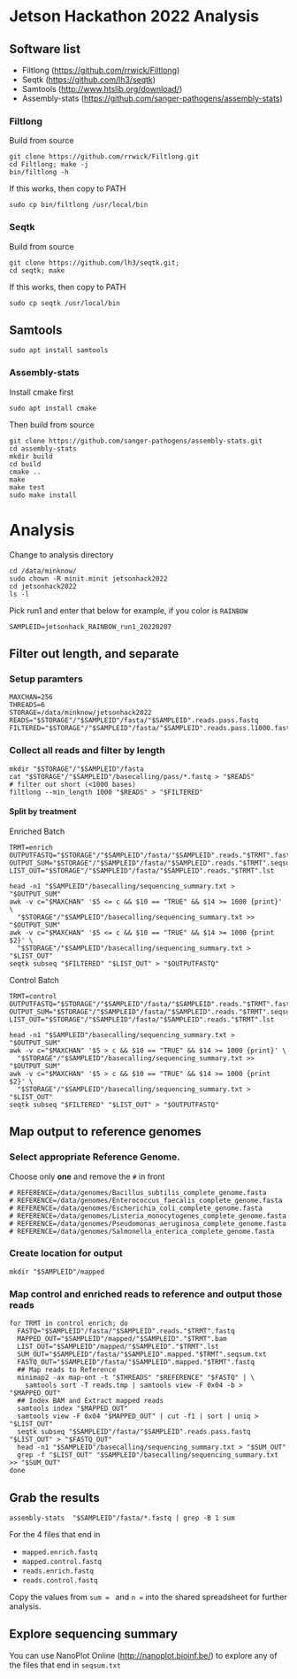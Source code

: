 # Jetson Hackathon 2022 Analysis

## Software list
* Filtlong (https://github.com/rrwick/Filtlong)
* Seqtk (https://github.com/lh3/seqtk)
* Samtools (http://www.htslib.org/download/)
* Assembly-stats (https://github.com/sanger-pathogens/assembly-stats)


### Filtlong
Build from source
````
git clone https://github.com/rrwick/Filtlong.git
cd Filtlong; make -j
bin/filtlong -h
````
If this works, then copy to PATH
````
sudo cp bin/filtlong /usr/local/bin
````

### Seqtk
Build from source
````
git clone https://github.com/lh3/seqtk.git;
cd seqtk; make
````
If this works, then copy to PATH
````
sudo cp seqtk /usr/local/bin
````
## Samtools
````
sudo apt install samtools
````

### Assembly-stats
Install cmake first
````
sudo apt install cmake
````
Then build from source
````
git clone https://github.com/sanger-pathogens/assembly-stats.git
cd assembly-stats
mkdir build
cd build
cmake ..
make
make test
sudo make install
````

# Analysis

Change to analysis directory
````
cd /data/minknow/
sudo chown -R minit.minit jetsonhack2022
cd jetsonhack2022
ls -l
````
Pick run1 and enter that below for example, if you color is `RAINBOW`
````
SAMPLEID=jetsonhack_RAINBOW_run1_20220207
````

## Filter out length, and separate

### Setup paramters
````
MAXCHAN=256
THREADS=6
STORAGE=/data/minknow/jetsonhack2022
READS="$STORAGE"/"$SAMPLEID"/fasta/"$SAMPLEID".reads.pass.fastq
FILTERED="$STORAGE"/"$SAMPLEID"/fasta/"$SAMPLEID".reads.pass.l1000.fastq
````
### Collect all reads and filter by length
````
mkdir "$STORAGE"/"$SAMPLEID"/fasta
cat "$STORAGE"/"$SAMPLEID"/basecalling/pass/*.fastq > "$READS"
# filter out short (<1000 bases)
filtlong --min_length 1000 "$READS" > "$FILTERED"
````
#### Split by treatment

Enriched Batch
````
TRMT=enrich
OUTPUTFASTQ="$STORAGE"/"$SAMPLEID"/fasta/"$SAMPLEID".reads."$TRMT".fastq
OUTPUT_SUM="$STORAGE"/"$SAMPLEID"/fasta/"$SAMPLEID".reads."$TRMT".seqsum.txt
LIST_OUT="$STORAGE"/"$SAMPLEID"/fasta/"$SAMPLEID".reads."$TRMT".lst
````
````
head -n1 "$SAMPLEID"/basecalling/sequencing_summary.txt > "$OUTPUT_SUM"
awk -v c="$MAXCHAN" '$5 <= c && $10 == "TRUE" && $14 >= 1000 {print}' \
  "$STORAGE"/"$SAMPLEID"/basecalling/sequencing_summary.txt >> "$OUTPUT_SUM"
awk -v c="$MAXCHAN" '$5 <= c && $10 == "TRUE" && $14 >= 1000 {print $2}' \
  "$STORAGE"/"$SAMPLEID"/basecalling/sequencing_summary.txt > "$LIST_OUT"
seqtk subseq "$FILTERED" "$LIST_OUT" > "$OUTPUTFASTQ"
````
Control Batch
````
TRMT=control
OUTPUTFASTQ="$STORAGE"/"$SAMPLEID"/fasta/"$SAMPLEID".reads."$TRMT".fastq
OUTPUT_SUM="$STORAGE"/"$SAMPLEID"/fasta/"$SAMPLEID".reads."$TRMT".seqsum.txt
LIST_OUT="$STORAGE"/"$SAMPLEID"/fasta/"$SAMPLEID".reads."$TRMT".lst
````
````
head -n1 "$SAMPLEID"/basecalling/sequencing_summary.txt > "$OUTPUT_SUM"
awk -v c="$MAXCHAN" '$5 > c && $10 == "TRUE" && $14 >= 1000 {print}' \
  "$STORAGE"/"$SAMPLEID"/basecalling/sequencing_summary.txt >> "$OUTPUT_SUM"
awk -v c="$MAXCHAN" '$5 > c && $10 == "TRUE" && $14 >= 1000 {print $2}' \
  "$STORAGE"/"$SAMPLEID"/basecalling/sequencing_summary.txt > "$LIST_OUT"
seqtk subseq "$FILTERED" "$LIST_OUT" > "$OUTPUTFASTQ"
````

## Map output to reference genomes

### Select appropriate Reference Genome. 
Choose only **one** and remove the `#` in front
````
# REFERENCE=/data/genomes/Bacillus_subtilis_complete_genome.fasta
# REFERENCE=/data/genomes/Enterococcus_faecalis_complete_genome.fasta
# REFERENCE=/data/genomes/Escherichia_coli_complete_genome.fasta
# REFERENCE=/data/genomes/Listeria_monocytogenes_complete_genome.fasta
# REFERENCE=/data/genomes/Pseudomonas_aeruginosa_complete_genome.fasta
# REFERENCE=/data/genomes/Salmonella_enterica_complete_genome.fasta
````
### Create location for output
````
mkdir "$SAMPLEID"/mapped
````

### Map control and enriched reads to reference and output those reads
````
for TRMT in control enrich; do
  FASTQ="$SAMPLEID"/fasta/"$SAMPLEID".reads."$TRMT".fastq
  MAPPED_OUT="$SAMPLEID"/mapped/"$SAMPLEID"."$TRMT".bam
  LIST_OUT="$SAMPLEID"/mapped/"$SAMPLEID"."$TRMT".lst
  SUM_OUT="$SAMPLEID"/fasta/"$SAMPLEID".mapped."$TRMT".seqsum.txt
  FASTQ_OUT="$SAMPLEID"/fasta/"$SAMPLEID".mapped."$TRMT".fastq
  ## Map reads to Reference
  minimap2 -ax map-ont -t "$THREADS" "$REFERENCE" "$FASTQ" | \
    samtools sort -T reads.tmp | samtools view -F 0x04 -b > "$MAPPED_OUT"
  ## Index BAM and Extract mapped reads
  samtools index "$MAPPED_OUT"
  samtools view -F 0x04 "$MAPPED_OUT" | cut -f1 | sort | uniq > "$LIST_OUT"
  seqtk subseq "$SAMPLEID"/fasta/"$SAMPLEID".reads.pass.fastq "$LIST_OUT" > "$FASTQ_OUT"
  head -n1 "$SAMPLEID"/basecalling/sequencing_summary.txt > "$SUM_OUT"
  grep -f "$LIST_OUT" "$SAMPLEID"/basecalling/sequencing_summary.txt >> "$SUM_OUT"
done
````

## Grab the results
````
assembly-stats  "$SAMPLEID"/fasta/*.fastq | grep -B 1 sum
````

For the 4 files that end in
* `mapped.enrich.fastq`
* `mapped.control.fastq`
* `reads.enrich.fastq`
* `reads.control.fastq`

Copy the values from `sum = ` and `n =` into the shared spreadsheet for further analysis.

## Explore sequencing summary
You can use NanoPlot Online (http://nanoplot.bioinf.be/) to explore any of the files that end in `seqsum.txt`

